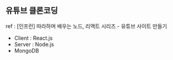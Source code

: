 ## 유튜브 클론코딩
ref : [인프런] 따라하며 배우는 노드, 리액트 시리즈 - 유튜브 사이트 만들기
* Client : React.js
* Server : Node.js
* MongoDB

